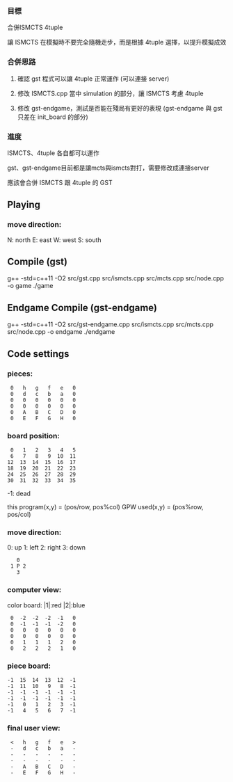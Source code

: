 ### 目標

合併ISMCTS 4tuple

讓 ISMCTS 在模擬時不要完全隨機走步，而是根據 4tuple 選擇，以提升模擬成效

### 合併思路

1. 確認 gst 程式可以讓 4tuple 正常運作 (可以連接 server)

2. 修改 ISMCTS.cpp 當中 simulation 的部分，讓 ISMCTS 考慮 4tuple

3. 修改 gst-endgame，測試是否能在殘局有更好的表現 (gst-endgame 與 gst 只差在 init_board 的部分)

### 進度

ISMCTS、4tuple 各自都可以運作

gst、gst-endgame目前都是讓mcts與ismcts對打，需要修改成連接server

應該會合併 ISMCTS 跟 4tuple 的 GST

## Playing
### move direction:
N: north
E: east
W: west
S: south

## Compile (gst)
g++ -std=c++11 -O2 src/gst.cpp src/ismcts.cpp src/mcts.cpp src/node.cpp -o game
./game

## Endgame Compile (gst-endgame)
g++ -std=c++11 -O2 src/gst-endgame.cpp src/ismcts.cpp src/mcts.cpp src/node.cpp -o endgame
./endgame


## Code settings


### pieces:
```
 0   h   g   f   e   0
 0   d   c   b   a   0
 0   0   0   0   0   0
 0   0   0   0   0   0
 0   A   B   C   D   0
 0   E   F   G   H   0
```
### board position:
```
 0   1   2   3   4   5
 6   7   8   9  10  11
12  13  14  15  16  17
18  19  20  21  22  23
24  25  26  27  28  29
30  31  32  33  34  35
```
-1: dead

this program(x,y) = (pos/row, pos%col)
GPW used(x,y) = (pos%row, pos/col)

### move direction:
0: up
1: left
2: right
3: down
```
   0
 1 P 2
   3
```

### computer view:
color board: |1|:red |2|:blue
```
 0  -2  -2  -2  -1   0
 0  -1  -1  -1  -2   0
 0   0   0   0   0   0
 0   0   0   0   0   0
 0   1   1   1   2   0
 0   2   2   2   1   0
```
### piece board:
```
-1  15  14  13  12  -1
-1  11  10   9   8  -1
-1  -1  -1  -1  -1  -1
-1  -1  -1  -1  -1  -1
-1   0   1   2   3  -1
-1   4   5   6   7  -1
```
### final user view:
```
 <   h   g   f   e   >
 -   d   c   b   a   - 
 -   -   -   -   -   -
 -   -   -   -   -   -
 -   A   B   C   D   -
 -   E   F   G   H   -
```
